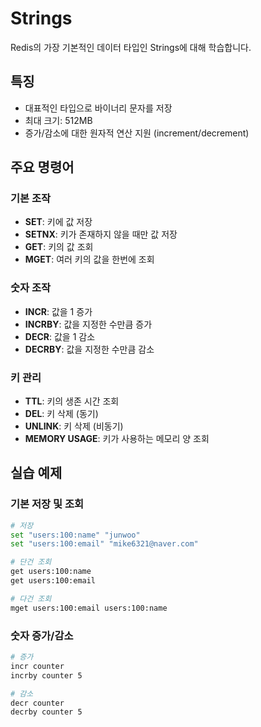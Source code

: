 # Strings

Redis의 가장 기본적인 데이터 타입인 Strings에 대해 학습합니다.

## 특징

- 대표적인 타입으로 바이너리 문자를 저장
- 최대 크기: 512MB
- 증가/감소에 대한 원자적 연산 지원 (increment/decrement)

## 주요 명령어

### 기본 조작
- **SET**: 키에 값 저장
- **SETNX**: 키가 존재하지 않을 때만 값 저장
- **GET**: 키의 값 조회
- **MGET**: 여러 키의 값을 한번에 조회

### 숫자 조작
- **INCR**: 값을 1 증가
- **INCRBY**: 값을 지정한 수만큼 증가
- **DECR**: 값을 1 감소
- **DECRBY**: 값을 지정한 수만큼 감소

### 키 관리
- **TTL**: 키의 생존 시간 조회
- **DEL**: 키 삭제 (동기)
- **UNLINK**: 키 삭제 (비동기)
- **MEMORY USAGE**: 키가 사용하는 메모리 양 조회

## 실습 예제

### 기본 저장 및 조회

```sh
# 저장
set "users:100:name" "junwoo"
set "users:100:email" "mike6321@naver.com"

# 단건 조회
get users:100:name
get users:100:email

# 다건 조회
mget users:100:email users:100:name
```

### 숫자 증가/감소

```sh
# 증가
incr counter
incrby counter 5

# 감소
decr counter
decrby counter 5
```